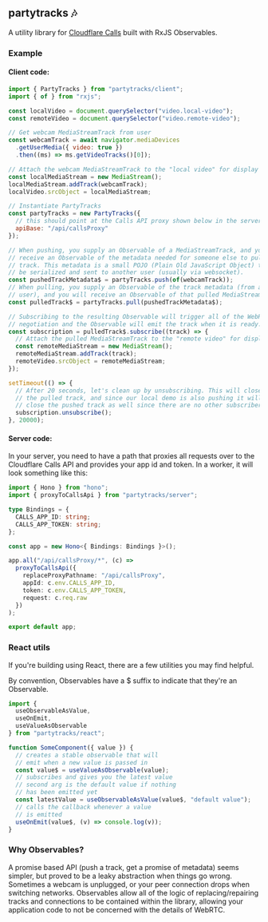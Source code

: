 ## partytracks 🎶

A utility library for [Cloudflare Calls](https://developers.cloudflare.com/calls/) built with RxJS Observables.

### Example

#### Client code:

```js
import { PartyTracks } from "partytracks/client";
import { of } from "rxjs";

const localVideo = document.querySelector("video.local-video");
const remoteVideo = document.querySelector("video.remote-video");

// Get webcam MediaStreamTrack from user
const webcamTrack = await navigator.mediaDevices
  .getUserMedia({ video: true })
  .then((ms) => ms.getVideoTracks()[0]);

// Attach the webcam MediaStreamTrack to the "local video" for display
const localMediaStream = new MediaStream();
localMediaStream.addTrack(webcamTrack);
localVideo.srcObject = localMediaStream;

// Instantiate PartyTracks
const partyTracks = new PartyTracks({
  // this should point at the Calls API proxy shown below in the server code.
  apiBase: "/api/callsProxy"
});

// When pushing, you supply an Observable of a MediaStreamTrack, and you will
// receive an Observable of the metadata needed for someone else to pull that
// track. This metadata is a small POJO (Plain Old JavaScript Object) that can
// be serialized and sent to another user (usually via websocket).
const pushedTrackMetadata$ = partyTracks.push(of(webcamTrack));
// When pulling, you supply an Observable of the track metadata (from another
// user), and you will receive an Observable of that pulled MediaStreamTrack.
const pulledTrack$ = partyTracks.pull(pushedTrackMetadata$);

// Subscribing to the resulting Observable will trigger all of the WebRTC
// negotiation and the Observable will emit the track when it is ready.
const subscription = pulledTrack$.subscribe((track) => {
  // Attach the pulled MediaStreamTrack to the "remote video" for display
  const remoteMediaStream = new MediaStream();
  remoteMediaStream.addTrack(track);
  remoteVideo.srcObject = remoteMediaStream;
});

setTimeout(() => {
  // After 20 seconds, let's clean up by unsubscribing. This will close
  // the pulled track, and since our local demo is also pushing it will
  // close the pushed track as well since there are no other subscribers.
  subscription.unsubscribe();
}, 20000);
```

#### Server code:

In your server, you need to have a path that proxies all requests over to
the Cloudflare Calls API and provides your app id and token. In a worker,
it will look something like this:

```ts
import { Hono } from "hono";
import { proxyToCallsApi } from "partytracks/server";

type Bindings = {
  CALLS_APP_ID: string;
  CALLS_APP_TOKEN: string;
};

const app = new Hono<{ Bindings: Bindings }>();

app.all("/api/callsProxy/*", (c) =>
  proxyToCallsApi({
    replaceProxyPathname: "/api/callsProxy",
    appId: c.env.CALLS_APP_ID,
    token: c.env.CALLS_APP_TOKEN,
    request: c.req.raw
  })
);

export default app;
```

### React utils

If you're building using React, there are a few utilities you may find helpful.

By convention, Observables have a $ suffix to indicate that they're an Observable.

```ts
import {
  useObservableAsValue,
  useOnEmit,
  useValueAsObservable
} from "partytracks/react";

function SomeComponent({ value }) {
  // creates a stable observable that will
  // emit when a new value is passed in
  const value$ = useValueAsObservable(value);
  // subscribes and gives you the latest value
  // second arg is the default value if nothing
  // has been emitted yet
  const latestValue = useObservableAsValue(value$, "default value");
  // calls the callback whenever a value
  // is emitted
  useOnEmit(value$, (v) => console.log(v));
}
```

### Why Observables?

A promise based API (push a track, get a promise of metadata) seems simpler,
but proved to be a leaky abstraction when things go wrong. Sometimes a webcam
is unplugged, or your peer connection drops when switching networks. Observables
allow all of the logic of replacing/repairing tracks and connections to be
contained within the library, allowing your application code to not be concerned
with the details of WebRTC.
